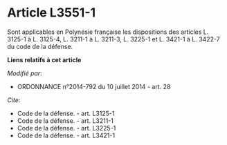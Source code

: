 # Article L3551-1

Sont applicables en Polynésie française les dispositions des articles L. 3125-1 à L. 3125-4, L. 3211-1 à L. 3211-3, L. 3225-1
et L. 3421-1 à L. 3422-7 du code de la défense.

**Liens relatifs à cet article**

_Modifié par_:

  - ORDONNANCE n°2014-792 du 10 juillet 2014 - art. 28

_Cite_:

  - Code de la défense. - art. L3125-1
  - Code de la défense. - art. L3211-1
  - Code de la défense. - art. L3225-1
  - Code de la défense. - art. L3421-1
